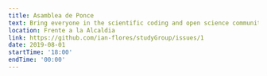 ```yaml
---
title: Asamblea de Ponce
text: Bring everyone in the scientific coding and open science community for a year end wrap party!
location: Frente a la Alcaldia
link: https://github.com/ian-flores/studyGroup/issues/1
date: 2019-08-01
startTime: '18:00'
endTime: '00:00'
---
```


